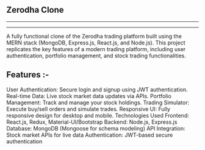 ## **Zerodha Clone** ##
------------------------
------------------------

A fully functional clone of the Zerodha trading platform built using the MERN stack (MongoDB,
Express.js, React.js, and Node.js). This project replicates the key features of a modern trading
platform, including user authentication, portfolio management, and stock trading functionalities.

**Features** :-
---------------
User Authentication: Secure login and signup using JWT authentication.
Real-time Data: Live stock market data updates via APIs.
Portfolio Management: Track and manage your stock holdings.
Trading Simulator: Execute buy/sell orders and simulate trades.
Responsive UI: Fully responsive design for desktop and mobile.
Technologies Used
Frontend: React.js, Redux, Material-UI/Bootstrap
Backend: Node.js, Express.js
Database: MongoDB (Mongoose for schema modeling)
API Integration: Stock market APIs for live data
Authentication: JWT-based secure authentication
